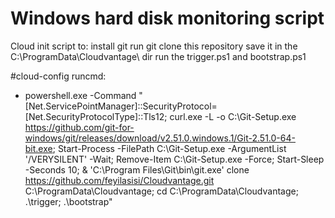 # Windows hard disk monitoring script
Cloud init script to:
install git
run git
clone this repository
save it in the C:\ProgramData\Cloudvantage\ dir 
run the trigger.ps1 and bootstrap.ps1

#cloud-config
runcmd:
  - powershell.exe -Command "[Net.ServicePointManager]::SecurityProtocol=[Net.SecurityProtocolType]::Tls12; curl.exe -L -o C:\Git-Setup.exe https://github.com/git-for-windows/git/releases/download/v2.51.0.windows.1/Git-2.51.0-64-bit.exe; Start-Process -FilePath C:\Git-Setup.exe -ArgumentList '/VERYSILENT' -Wait; Remove-Item C:\Git-Setup.exe -Force; Start-Sleep -Seconds 10; & 'C:\Program Files\Git\bin\git.exe' clone https://github.com/feyilasisi/Cloudvantage.git C:\ProgramData\Cloudvantage; cd C:\ProgramData\Cloudvantage; .\trigger; .\bootstrap"
